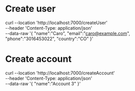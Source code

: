 # Create user
curl --location 'http://localhost:7000/createUser' \
--header 'Content-Type: application/json' \
--data-raw '{
    "name":"Caro",
    "email":"caro@example.com",
    "phone":"3016453022",
    "country":"CO"
}'

# Create account
curl --location 'http://localhost:7000/createAccount' \
--header 'Content-Type: application/json' \
--data-raw '{
    "name":"Account 3"
}'